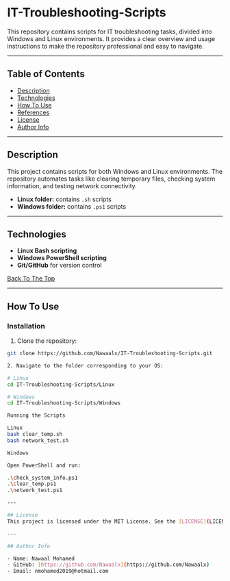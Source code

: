 # IT-Troubleshooting-Scripts


This repository contains scripts for IT troubleshooting tasks, divided into Windows and Linux environments. It provides a clear overview and usage instructions to make the repository professional and easy to navigate.

---

## Table of Contents
- [Description](#description)
- [Technologies](#technologies)
- [How To Use](#how-to-use)
- [References](#references)
- [License](#license)
- [Author Info](#author-info)

---

## Description
This project contains scripts for both Windows and Linux environments. The repository automates tasks like clearing temporary files, checking system information, and testing network connectivity.

- **Linux folder:** contains `.sh` scripts  
- **Windows folder:** contains `.ps1` scripts  

---

## Technologies
- **Linux Bash scripting**  
- **Windows PowerShell scripting**  
- **Git/GitHub** for version control

[Back To The Top](#it-troubleshooting-scripts)

---

## How To Use

### Installation
1. Clone the repository:
```bash
git clone https://github.com/Nawaalx/IT-Troubleshooting-Scripts.git

2. Navigate to the folder corresponding to your OS:

# Linux
cd IT-Troubleshooting-Scripts/Linux

# Windows
cd IT-Troubleshooting-Scripts/Windows

Running the Scripts

Linux
bash clear_temp.sh
bash network_test.sh

Windows

Open PowerShell and run:

.\check_system_info.ps1
.\clear_temp.ps1
.\network_test.ps1

---

## License
This project is licensed under the MIT License. See the [LICENSE](LICENSE) file for full details.

---

## Author Info

- Name: Nawaal Mohamed
- GitHub: [https://github.com/Nawaalx](https://github.com/Nawaalx)
- Email: nmohamed2019@hotmail.com

